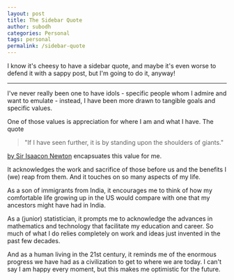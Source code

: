 ```yaml
---
layout: post
title: The Sidebar Quote
author: subodh
categories: Personal
tags: personal
permalink: /sidebar-quote
---
```


I know it's cheesy to have a sidebar quote, and maybe it's even worse to defend it with a sappy post, but I'm going to do it, anyway!

---

I've never really been one to have idols - specific people whom I admire and want to emulate - instead, I have been more drawn to tangible goals and specific values.

One of those values is appreciation for where I am and what I have. The quote 

> "If I have seen further, it is by standing upon the shoulders of giants."

[by Sir Isaacon Newton](https://www.bbc.co.uk/worldservice/learningenglish/movingwords/shortlist/newton.shtml) encapsuates this value for me.

It acknowledges the work and sacrifice of those before us and the benefits I (we) reap from them. And it touches on so many aspects of my life.

As a son of immigrants from India, it encourages me to think of how my comfortable life growing up in the US would compare with one that my ancestors might have had in India.

As a (junior) statistician, it prompts me to acknowledge the advances in mathematics and technology that facilitate my education and career. So much of what I do relies completely on work and ideas just invented in the past few decades.

And as a human living in the 21st century, it reminds me of the enormous progress we have had as a civilization to get to where we are today. I can't say I am happy every moment, but this makes me optimistic for the future.
